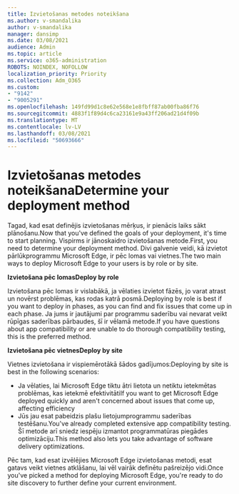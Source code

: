 ```yaml
---
title: Izvietošanas metodes noteikšana
ms.author: v-smandalika
author: v-smandalika
manager: dansimp
ms.date: 03/08/2021
audience: Admin
ms.topic: article
ms.service: o365-administration
ROBOTS: NOINDEX, NOFOLLOW
localization_priority: Priority
ms.collection: Adm_O365
ms.custom:
- "9142"
- "9005291"
ms.openlocfilehash: 149fd99d1c8e62e568e1e8fbff87ab00fba86f76
ms.sourcegitcommit: 4883f1f89d4c6ca23161e9a43ff206ad21d4f09b
ms.translationtype: MT
ms.contentlocale: lv-LV
ms.lasthandoff: 03/08/2021
ms.locfileid: "50693666"
---
```

# <a name="determine-your-deployment-method"></a><span data-ttu-id="95d34-102">Izvietošanas metodes noteikšana</span><span class="sxs-lookup"><span data-stu-id="95d34-102">Determine your deployment method</span></span>

<span data-ttu-id="95d34-103">Tagad, kad esat definējis izvietošanas mērķus, ir pienācis laiks sākt plānošanu.</span><span class="sxs-lookup"><span data-stu-id="95d34-103">Now that you've defined the goals of your deployment, it's time to start planning.</span></span> <span data-ttu-id="95d34-104">Vispirms ir jānoskaidro izvietošanas metode.</span><span class="sxs-lookup"><span data-stu-id="95d34-104">First, you need to determine your deployment method.</span></span> <span data-ttu-id="95d34-105">Divi galvenie veidi, kā izvietot pārlūkprogrammu Microsoft Edge, ir pēc lomas vai vietnes.</span><span class="sxs-lookup"><span data-stu-id="95d34-105">The two main ways to deploy Microsoft Edge to your users is by role or by site.</span></span>

<span data-ttu-id="95d34-106">**Izvietošana pēc lomas**</span><span class="sxs-lookup"><span data-stu-id="95d34-106">**Deploy by role**</span></span>

<span data-ttu-id="95d34-107">Izvietošana pēc lomas ir vislabākā, ja vēlaties izvietot fāzēs, jo varat atrast un novērst problēmas, kas rodas katrā posmā.</span><span class="sxs-lookup"><span data-stu-id="95d34-107">Deploying by role is best if you want to deploy in phases, as you can find and fix issues that come up in each phase.</span></span> <span data-ttu-id="95d34-108">Ja jums ir jautājumi par programmu saderību vai nevarat veikt rūpīgas saderības pārbaudes, šī ir vēlamā metode.</span><span class="sxs-lookup"><span data-stu-id="95d34-108">If you have questions about app compatibility or are unable to do thorough compatibility testing, this is the preferred method.</span></span>

<span data-ttu-id="95d34-109">**Izvietošana pēc vietnes**</span><span class="sxs-lookup"><span data-stu-id="95d34-109">**Deploy by site**</span></span>

<span data-ttu-id="95d34-110">Vietnes izvietošana ir vispiemērotākā šādos gadījumos:</span><span class="sxs-lookup"><span data-stu-id="95d34-110">Deploying by site is best in the following scenarios:</span></span>
- <span data-ttu-id="95d34-111">Ja vēlaties, lai Microsoft Edge tiktu ātri lietota un netiktu ietekmētas problēmas, kas ietekmē efektivitāti</span><span class="sxs-lookup"><span data-stu-id="95d34-111">If you want to get Microsoft Edge deployed quickly and aren't concerned about issues that come up, affecting efficiency</span></span>
- <span data-ttu-id="95d34-112">Jūs jau esat pabeidzis plašu lietojumprogrammu saderības testēšanu.</span><span class="sxs-lookup"><span data-stu-id="95d34-112">You've already completed extensive app compatibility testing.</span></span> <span data-ttu-id="95d34-113">Šī metode arī sniedz iespēju izmantot programmatūras piegādes optimizāciju.</span><span class="sxs-lookup"><span data-stu-id="95d34-113">This method also lets you take advantage of software delivery optimizations.</span></span>

<span data-ttu-id="95d34-114">Pēc tam, kad esat izvēlējies Microsoft Edge izvietošanas metodi, esat gatavs veikt vietnes atklāšanu, lai vēl vairāk definētu pašreizējo vidi.</span><span class="sxs-lookup"><span data-stu-id="95d34-114">Once you've picked a method for deploying Microsoft Edge, you're ready to do site discovery to further define your current environment.</span></span>
